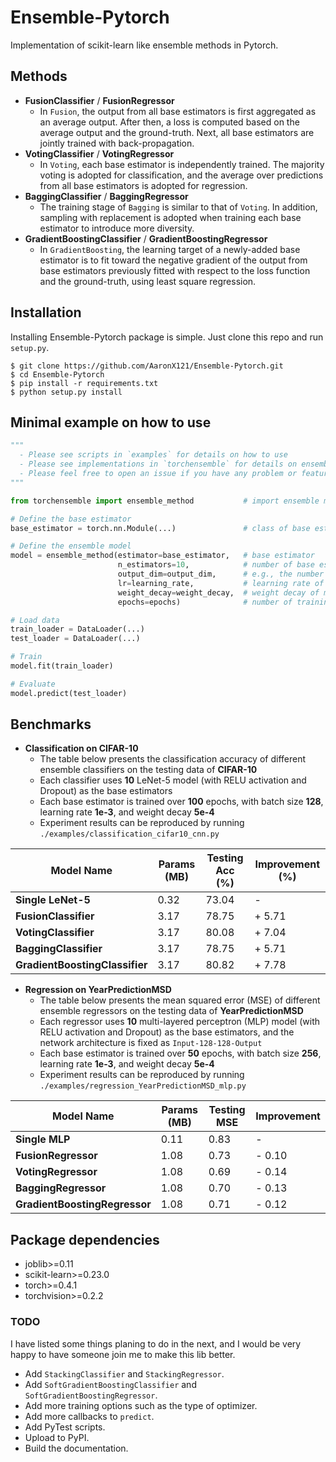 # Ensemble-Pytorch
Implementation of scikit-learn like ensemble methods in Pytorch.

## Methods
* **FusionClassifier** / **FusionRegressor**
  * In `Fusion`, the output from all base estimators is first aggregated as an average output. After then, a loss is computed based on the average output and the ground-truth. Next, all base estimators are jointly trained with back-propagation.
* **VotingClassifier** / **VotingRegressor**
  * In `Voting`, each base estimator is independently trained. The majority voting is adopted for classification, and the average over predictions from all base estimators is adopted for regression.
* **BaggingClassifier** / **BaggingRegressor**
  * The training stage of `Bagging` is similar to that of `Voting`. In addition, sampling with replacement is adopted when training each base estimator to introduce more diversity.
* **GradientBoostingClassifier** / **GradientBoostingRegressor**
  * In `GradientBoosting`, the learning target of a newly-added base estimator is to fit toward the negative gradient of the output from base estimators previously fitted with respect to the loss function and the ground-truth, using least square regression.

## Installation

Installing Ensemble-Pytorch package is simple. Just clone this repo and run `setup.py`.

```
$ git clone https://github.com/AaronX121/Ensemble-Pytorch.git
$ cd Ensemble-Pytorch
$ pip install -r requirements.txt
$ python setup.py install
```

## Minimal example on how to use
```python
"""
  - Please see scripts in `examples` for details on how to use
  - Please see implementations in `torchensemble` for details on ensemble methods
  - Please feel free to open an issue if you have any problem or feature request
"""

from torchensemble import ensemble_method           # import ensemble method (e.g., VotingClassifier)

# Define the base estimator
base_estimator = torch.nn.Module(...)               # class of base estimaotr (e.g., CNN)

# Define the ensemble model
model = ensemble_method(estimator=base_estimator,   # base estimator
                        n_estimators=10,            # number of base estimators
                        output_dim=output_dim,      # e.g., the number of classes for classification
                        lr=learning_rate,           # learning rate of the optimizer
                        weight_decay=weight_decay,  # weight decay of model parameters
                        epochs=epochs)              # number of training epochs

# Load data
train_loader = DataLoader(...)
test_loader = DataLoader(...)

# Train
model.fit(train_loader)

# Evaluate
model.predict(test_loader)
```

## Benchmarks

* **Classification on CIFAR-10**
  * The table below presents the classification accuracy of different ensemble classifiers on the testing data of **CIFAR-10**
  * Each classifier uses **10** LeNet-5 model (with RELU activation and Dropout) as the base estimators
  * Each base estimator is trained over **100** epochs, with batch size **128**, learning rate **1e-3**, and weight decay **5e-4**
  * Experiment results can be reproduced by running `./examples/classification_cifar10_cnn.py`

| Model Name | Params (MB) | Testing Acc (%) | Improvement (%) |
| ------ | ------ | ------  | ------ |
| **Single LeNet-5** | 0.32 | 73.04 | - |
| **FusionClassifier** | 3.17 | 78.75 | + 5.71 |
| **VotingClassifier** | 3.17 | 80.08 | + 7.04 |
| **BaggingClassifier** | 3.17 | 78.75 | + 5.71 |
| **GradientBoostingClassifier** | 3.17 | 80.82 | + 7.78 |

* **Regression on YearPredictionMSD**
  * The table below presents the mean squared error (MSE) of different ensemble regressors on the testing data of **YearPredictionMSD**
  * Each regressor uses **10** multi-layered perceptron (MLP) model (with RELU activation and Dropout) as the base estimators, and the network architecture is fixed as `Input-128-128-Output`
  * Each base estimator is trained over **50** epochs, with batch size **256**, learning rate **1e-3**, and weight decay **5e-4**
  * Experiment results can be reproduced by running `./examples/regression_YearPredictionMSD_mlp.py`

| Model Name | Params (MB) | Testing MSE | Improvement |
| ------ | ------ | ------  | ------ |
| **Single MLP** | 0.11 | 0.83 | - |
| **FusionRegressor** | 1.08 | 0.73 | - 0.10 |
| **VotingRegressor** | 1.08 | 0.69 | - 0.14 |
| **BaggingRegressor** | 1.08 | 0.70 | - 0.13 |
| **GradientBoostingRegressor** | 1.08 | 0.71 | - 0.12 |

## Package dependencies
* joblib>=0.11
* scikit-learn>=0.23.0
* torch>=0.4.1
* torchvision>=0.2.2

### TODO
I have listed some things planing to do in the next, and I would be very happy to have someone join me to make this lib better.

* Add `StackingClassifier` and `StackingRegressor`.
* Add `SoftGradientBoostingClassifier` and `SoftGradientBoostingRegressor`.
* Add more training options such as the type of optimizer.
* Add more callbacks to `predict`.
* Add PyTest scripts.
* Upload to PyPI.
* Build the documentation.
